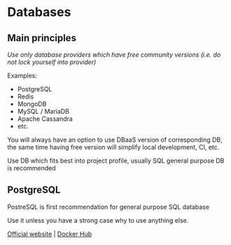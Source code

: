 # Databases

## Main principles

_Use only database providers which have free community versions (i.e. do not lock yourself into provider)_

Examples:
- PostgreSQL
- Redis
- MongoDB
- MySQL / MariaDB
- Apache Cassandra
- etc.

You will always have an option to use DBaaS version of corresponding DB, the same time having free version will simplify local development, CI, etc.

Use DB which fits best into project profile, usually SQL general purpose DB is recommended

## PostgreSQL

PostreSQL is first recommendation for general purpose SQL database

Use it unless you have a strong case why to use anything else.

[Official website](https://www.postgresql.org/) | [Docker Hub](https://hub.docker.com/_/postgres)
